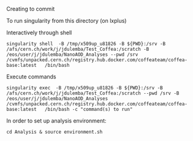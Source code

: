 Creating to commit

To run singularity from this directory (on lxplus)

Interactively through shell
```
singularity shell  -B /tmp/x509up_u81826 -B ${PWD}:/srv -B /afs/cern.ch/work/j/jdulemba/Test_Coffea:/scratch -B /eos/user/j/jdulemba/NanoAOD_Analyses --pwd /srv   /cvmfs/unpacked.cern.ch/registry.hub.docker.com/coffeateam/coffea-base:latest   /bin/bash
```

Execute commands
```
singularity exec  -B /tmp/x509up_u81826 -B ${PWD}:/srv -B /afs/cern.ch/work/j/jdulemba/Test_Coffea:/scratch --pwd /srv -B /eos/user/j/jdulemba/NanoAOD_Analyses  /cvmfs/unpacked.cern.ch/registry.hub.docker.com/coffeateam/coffea-base:latest   /bin/bash -c "command(s) to run"
```

In order to set up analysis environment:

```
cd Analysis & source environment.sh

```
